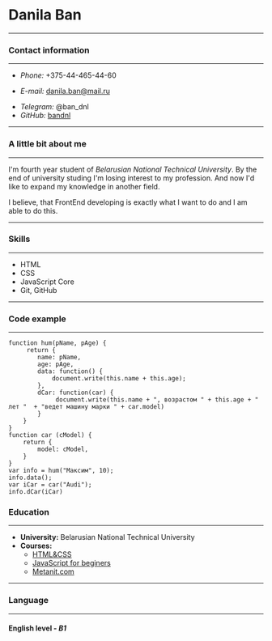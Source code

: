 # **Danila Ban**
*************
### Contact information
********************
* *Phone:* +375-44-465-44-60
+ *E-mail:* danila.ban@mail.ru
* *Telegram:* @ban_dnl
* *GitHub:* [bandnl](https://github.com/bandnl)
******************
### A little bit about me
*********************
I'm fourth year student of *Belarusian National Technical University*. By the end of university studing I'm losing interest to my profession. And now I'd like to expand my knowledge in another field. 

I believe, that FrontEnd developing is exactly what I want to do and I am able to do this.
**************
### Skills
*******************
* HTML
* CSS
* JavaScript Core
* Git, GitHub
***************
### Code example
***************
```
function hum(pName, pAge) {
     return {
        name: pName,
        age: pAge,
        data: function() {
            document.write(this.name + this.age);
        },
        dCar: function(car) {
             document.write(this.name + ", возрастом " + this.age + " лет "  + "ведет машину марки " + car.model)
        }
    }
}
function car (cModel) {
    return {
        model: cModel,
    }
}
var info = hum("Максим", 10);
info.data();
var iCar = car("Audi");
info.dCar(iCar)
```
### Education
************
* **University:** Belarusian National Technical University
* **Courses:**
    + [HTML&CSS](https://stepik.org/course/38218/syllabus?after_pass_reset=true)
    + [JavaScript for beginers](https://stepik.org/course/2223/syllabus)  
    + [Metanit.com](https://metanit.com/)
*****************
### Language
****************
#### English level - ***B1***
